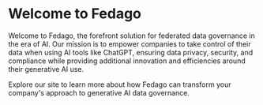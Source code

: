 # Welcome to Fedago

Welcome to Fedago, the forefront solution for federated data governance in the era of AI. Our mission is to empower companies to take control of their data when using AI tools like ChatGPT, ensuring data privacy, security, and compliance while providing additional innovation and efficiencies around their generative AI use.

Explore our site to learn more about how Fedago can transform your company's approach to generative AI data governance.